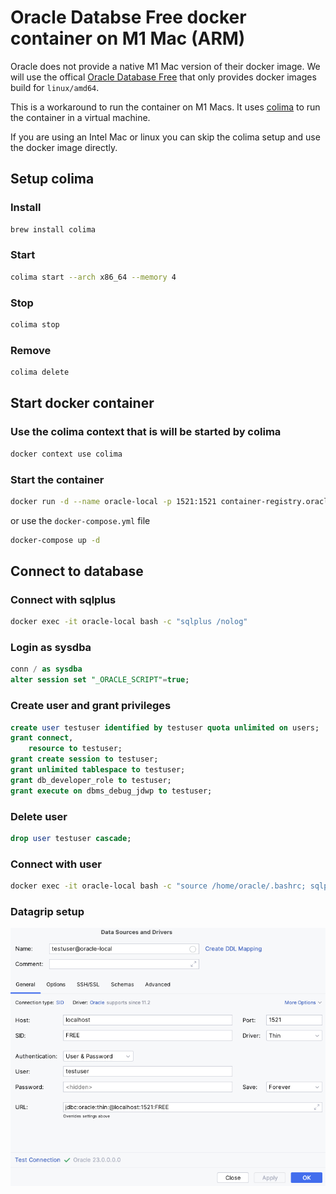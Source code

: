 # Oracle Databse Free docker container on M1 Mac (ARM)

Oracle does not provide a native M1 Mac version of their docker image. We will use the offical [Oracle Database Free](https://www.oracle.com/database/free/get-started/) that only provides docker images build for `linux/amd64`.

This is a workaround to run the container on M1 Macs. It uses [colima](<https://github.com/abiosoft/colima>) to run the container in a virtual machine.

If you are using an Intel Mac or linux you can skip the colima setup and use the docker image directly.

## Setup colima

### Install

```bash
brew install colima
```

### Start

```bash
colima start --arch x86_64 --memory 4
```

### Stop

```bash
colima stop
```

### Remove

```bash
colima delete
```

## Start docker container

### Use the colima context that is will be started by colima

```bash
docker context use colima
```

### Start the container

```bash
docker run -d --name oracle-local -p 1521:1521 container-registry.oracle.com/database/free:latest
```

or use the `docker-compose.yml` file

```bash
docker-compose up -d
```

## Connect to database

### Connect with sqlplus

```bash
docker exec -it oracle-local bash -c "sqlplus /nolog"
```

### Login as sysdba

```sql  
conn / as sysdba
alter session set "_ORACLE_SCRIPT"=true;  
```

### Create user and grant privileges

```sql  
create user testuser identified by testuser quota unlimited on users;
grant connect,
    resource to testuser;
grant create session to testuser;
grant unlimited tablespace to testuser;
grant db_developer_role to testuser;
grant execute on dbms_debug_jdwp to testuser;
```

### Delete user

```sql
drop user testuser cascade;
```

### Connect with user

```bash
docker exec -it oracle-local bash -c "source /home/oracle/.bashrc; sqlplus testuser/testuser"
```

### Datagrip setup

![datagrip setup](datagrip.png)

